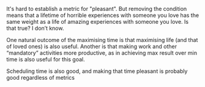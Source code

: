 It's hard to establish a metric for "pleasant". But removing the condition means that a lifetime of horrible experiences with someone you love has the same weight as a life of amazing experiences with someone you love. Is that true? I don’t know.

One natural outcome of the maximising time is that maximising life (and that of loved ones) is also useful. Another is that making work and other “mandatory” activities more productive, as in achieving max result over min time is also useful for this goal.

Scheduling time is also good, and making that time pleasant is probably good regardless of metrics